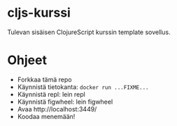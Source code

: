 # cljs-kurssi

Tulevan sisäisen ClojureScript kurssin template sovellus.

# Ohjeet

* Forkkaa tämä repo
* Käynnistä tietokanta: `docker run ...FIXME...`
* Käynnistä repl: lein repl
* Käynnistä figwheel: lein figwheel
* Avaa http://localhost:3449/
* Koodaa menemään!
